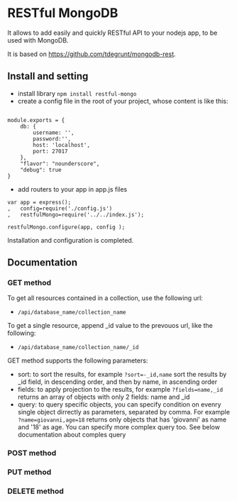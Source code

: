 # RESTful MongoDB

It allows to add easily and quickly RESTful API to your nodejs app, to be used with MongoDB.

It is based on https://github.com/tdegrunt/mongodb-rest.

## Install and setting

* install library `npm install restful-mongo`
* create a config file in the root of your project, whose content is like this:

```

module.exports = {
	db: {
		username: '',
		password:'',
		host: 'localhost',
		port: 27017
	},
	"flavor": "nounderscore",
	"debug": true
}

```

* add routers to your app in app.js files

```
var app = express();
,	config=require('./config.js')
,	restfulMongo=require('../../index.js');

restfulMongo.configure(app, config );

```

Installation and configuration is completed.


## Documentation

### GET method

To get all resources contained in a collection, use the following url:

* `/api/database_name/collection_name`

To get a single resource, append _id value to the prevouos url, like the following:

* `/api/database_name/collection_name/_id`

GET method supports the following parameters:

* sort: to sort the results, for example `?sort=-_id,name` sort the results by _id field, in descending order, and then by name, in ascending order
* fields: to apply projection to the results, for example `?fields=name,_id` returns an array of objects with only 2 fields: name and _id
* query: to query specific objects, you can specify condition on evenry single object dirrectly as parameters, separated by comma. For example `?name=giovanni,age=18` returns only objects that has 'giovanni' as name and '18' as age. You can specify more complex query too. See below documentation about comples query

### POST method
### PUT method
### DELETE method
